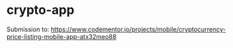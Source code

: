 ﻿# crypto-app

Submission to: https://www.codementor.io/projects/mobile/cryptocurrency-price-listing-mobile-app-atx32meo88

